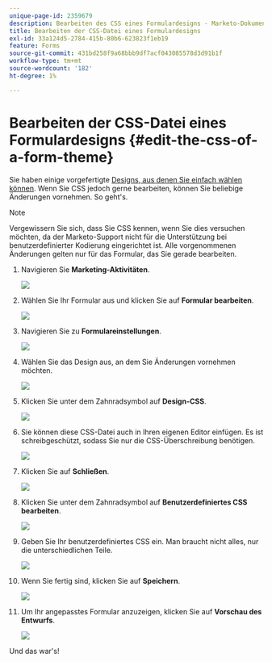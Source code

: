 ```yaml
---
unique-page-id: 2359679
description: Bearbeiten des CSS eines Formulardesigns - Marketo-Dokumente - Produktdokumentation
title: Bearbeiten der CSS-Datei eines Formulardesigns
exl-id: 33a124d5-2784-415b-80b6-623823f1eb19
feature: Forms
source-git-commit: 431bd258f9a68bbb9df7acf043085578d3d91b1f
workflow-type: tm+mt
source-wordcount: '182'
ht-degree: 1%

---
```


# Bearbeiten der CSS-Datei eines Formulardesigns {#edit-the-css-of-a-form-theme}

Sie haben einige vorgefertigte [Designs, aus denen Sie einfach wählen können](/help/marketo/product-docs/demand-generation/forms/creating-a-form/select-a-form-theme.md). Wenn Sie CSS jedoch gerne bearbeiten, können Sie beliebige Änderungen vornehmen. So geht&#39;s.

>[!NOTE]
>
>Vergewissern Sie sich, dass Sie CSS kennen, wenn Sie dies versuchen möchten, da der Marketo-Support nicht für die Unterstützung bei benutzerdefinierter Kodierung eingerichtet ist. Alle vorgenommenen Änderungen gelten nur für das Formular, das Sie gerade bearbeiten.

1. Navigieren Sie **Marketing-Aktivitäten**.

   ![](assets/login-marketing-activities-5.png)

1. Wählen Sie Ihr Formular aus und klicken Sie auf **Formular bearbeiten**.

   ![](assets/image2014-9-15-14-3a37-3a7.png)

1. Navigieren Sie zu **Formulareinstellungen**.

   ![](assets/image2014-9-15-14-3a37-3a42.png)

1. Wählen Sie das Design aus, an dem Sie Änderungen vornehmen möchten.

   ![](assets/image2014-9-15-14-3a37-3a54.png)

1. Klicken Sie unter dem Zahnradsymbol auf **Design-CSS**.

   ![](assets/image2014-9-15-14-3a38-3a18.png)

1. Sie können diese CSS-Datei auch in Ihren eigenen Editor einfügen. Es ist schreibgeschützt, sodass Sie nur die CSS-Überschreibung benötigen.

   ![](assets/image2014-9-15-14-3a38-3a29.png)

1. Klicken Sie auf **Schließen**.

   ![](assets/image2014-9-15-14-3a38-3a46.png)

1. Klicken Sie unter dem Zahnradsymbol auf **Benutzerdefiniertes CSS bearbeiten**.

   ![](assets/image2014-9-15-14-3a39-3a5.png)

1. Geben Sie Ihr benutzerdefiniertes CSS ein. Man braucht nicht alles, nur die unterschiedlichen Teile.

   ![](assets/image2014-9-15-14-3a39-3a21.png)

1. Wenn Sie fertig sind, klicken Sie auf **Speichern**.

   ![](assets/image2014-9-15-14-3a39-3a30.png)

1. Um Ihr angepasstes Formular anzuzeigen, klicken Sie auf **Vorschau des Entwurfs**.

   ![](assets/image2014-9-15-14-3a39-3a50.png)

Und das war&#39;s!
